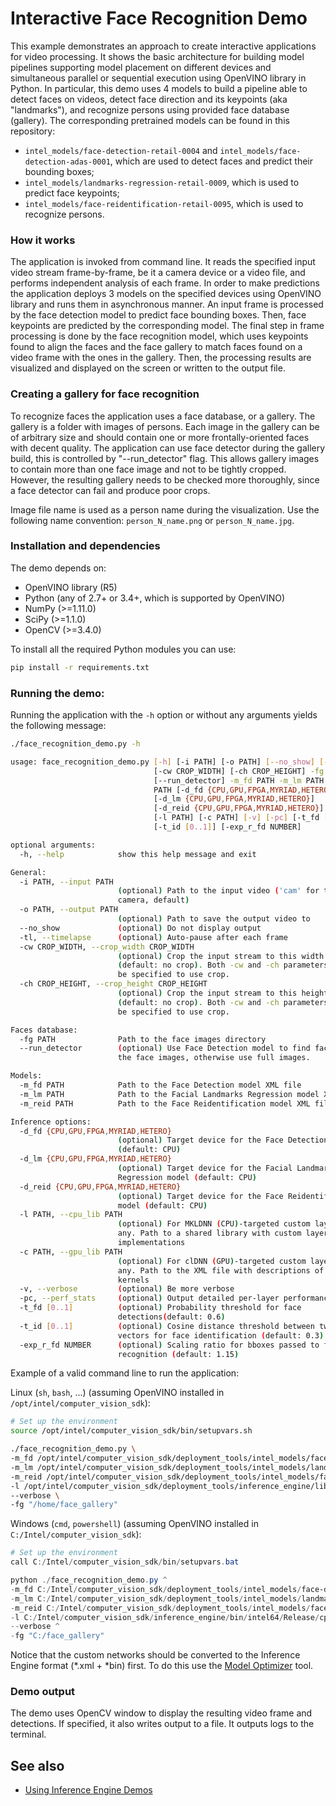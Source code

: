 # Interactive Face Recognition Demo

This example demonstrates an approach to create interactive applications
for video processing. It shows the basic architecture for building model
pipelines supporting model placement on different devices and simultaneous
parallel or sequential execution using OpenVINO library in Python.
In particular, this demo uses 4 models to build a pipeline able to detect
faces on videos, detect face direction and its keypoints (aka "landmarks"),
and recognize persons using provided face database (gallery). The corresponding
pretrained models can be found in this repository:

* `intel_models/face-detection-retail-0004` and
  `intel_models/face-detection-adas-0001`,
    which are used to detect faces and predict their bounding boxes;
* `intel_models/landmarks-regression-retail-0009`,
    which is used to predict face keypoints;
* `intel_models/face-reidentification-retail-0095`,
    which is used to recognize persons.

### How it works

The application is invoked from command line. It reads the specified input
video stream frame-by-frame, be it a camera device or a video file,
and performs independent analysis of each frame. In order to make predictions
the application deploys 3 models on the specified devices using OpenVINO
library and runs them in asynchronous manner. An input frame is processed by
the face detection model to predict face bounding boxes. Then, face keypoints
are predicted by the corresponding model. The final step in frame processing
is done by the face recognition model, which uses keypoints found
to align the faces and the face gallery to match faces found on a video
frame with the ones in the gallery. Then, the processing results are
visualized and displayed on the screen or written to the output file.

### Creating a gallery for face recognition

To recognize faces the application uses a face database, or a gallery.
The gallery is a folder with images of persons. Each image in the gallery can
be of arbitrary size and should contain one or more frontally-oriented faces
with decent quality. The application can use face detector during the gallery
build, this is controlled by "--run_detector" flag. This allows gallery images
to contain more than one face image and not to be tightly cropped. However, the
resulting gallery needs to be checked more thoroughly, since a face detector can
fail and produce poor crops.

Image file name is used as a person name during the visualization.
Use the following name convention: `person_N_name.png` or `person_N_name.jpg`.

### Installation and dependencies

The demo depends on:
- OpenVINO library (R5)
- Python (any of 2.7+ or 3.4+, which is supported by OpenVINO)
- NumPy (>=1.11.0)
- SciPy (>=1.1.0)
- OpenCV (>=3.4.0)

To install all the required Python modules you can use:

``` sh
pip install -r requirements.txt
```

### Running the demo:

Running the application with the `-h` option or without
any arguments yields the following message:

``` sh
./face_recognition_demo.py -h

usage: face_recognition_demo.py [-h] [-i PATH] [-o PATH] [--no_show] [-tl]
                                [-cw CROP_WIDTH] [-ch CROP_HEIGHT] -fg PATH
                                [--run_detector] -m_fd PATH -m_lm PATH -m_reid
                                PATH [-d_fd {CPU,GPU,FPGA,MYRIAD,HETERO}]
                                [-d_lm {CPU,GPU,FPGA,MYRIAD,HETERO}]
                                [-d_reid {CPU,GPU,FPGA,MYRIAD,HETERO}]
                                [-l PATH] [-c PATH] [-v] [-pc] [-t_fd [0..1]]
                                [-t_id [0..1]] [-exp_r_fd NUMBER]

optional arguments:
  -h, --help            show this help message and exit

General:
  -i PATH, --input PATH
                        (optional) Path to the input video ('cam' for the
                        camera, default)
  -o PATH, --output PATH
                        (optional) Path to save the output video to
  --no_show             (optional) Do not display output
  -tl, --timelapse      (optional) Auto-pause after each frame
  -cw CROP_WIDTH, --crop_width CROP_WIDTH
                        (optional) Crop the input stream to this width
                        (default: no crop). Both -cw and -ch parameters should
                        be specified to use crop.
  -ch CROP_HEIGHT, --crop_height CROP_HEIGHT
                        (optional) Crop the input stream to this height
                        (default: no crop). Both -cw and -ch parameters should
                        be specified to use crop.

Faces database:
  -fg PATH              Path to the face images directory
  --run_detector        (optional) Use Face Detection model to find faces on
                        the face images, otherwise use full images.

Models:
  -m_fd PATH            Path to the Face Detection model XML file
  -m_lm PATH            Path to the Facial Landmarks Regression model XML file
  -m_reid PATH          Path to the Face Reidentification model XML file

Inference options:
  -d_fd {CPU,GPU,FPGA,MYRIAD,HETERO}
                        (optional) Target device for the Face Detection model
                        (default: CPU)
  -d_lm {CPU,GPU,FPGA,MYRIAD,HETERO}
                        (optional) Target device for the Facial Landmarks
                        Regression model (default: CPU)
  -d_reid {CPU,GPU,FPGA,MYRIAD,HETERO}
                        (optional) Target device for the Face Reidentification
                        model (default: CPU)
  -l PATH, --cpu_lib PATH
                        (optional) For MKLDNN (CPU)-targeted custom layers, if
                        any. Path to a shared library with custom layers
                        implementations
  -c PATH, --gpu_lib PATH
                        (optional) For clDNN (GPU)-targeted custom layers, if
                        any. Path to the XML file with descriptions of the
                        kernels
  -v, --verbose         (optional) Be more verbose
  -pc, --perf_stats     (optional) Output detailed per-layer performance stats
  -t_fd [0..1]          (optional) Probability threshold for face
                        detections(default: 0.6)
  -t_id [0..1]          (optional) Cosine distance threshold between two
                        vectors for face identification (default: 0.3)
  -exp_r_fd NUMBER      (optional) Scaling ratio for bboxes passed to face
                        recognition (default: 1.15)
```

Example of a valid command line to run the application:

Linux (`sh`, `bash`, ...) (assuming OpenVINO installed in `/opt/intel/computer_vision_sdk`):

``` sh
# Set up the environment
source /opt/intel/computer_vision_sdk/bin/setupvars.sh

./face_recognition_demo.py \
-m_fd /opt/intel/computer_vision_sdk/deployment_tools/intel_models/face-detection-retail-0004/FP32/face-detection-retail-0004.xml \
-m_lm /opt/intel/computer_vision_sdk/deployment_tools/intel_models/landmarks-regression-retail-0009/FP32/landmarks-regression-retail-0009.xml \
-m_reid /opt/intel/computer_vision_sdk/deployment_tools/intel_models/face-reidentification-retail-0095/FP32/face-reidentification-retail-0095.xml \
-l /opt/intel/computer_vision_sdk/deployment_tools/inference_engine/lib/ubuntu_16.04/intel64/libcpu_extension_sse4.so \
--verbose \
-fg "/home/face_gallery"
```

Windows (`cmd`, `powershell`) (assuming OpenVINO installed in `C:/Intel/computer_vision_sdk`):

``` powershell
# Set up the environment
call C:/Intel/computer_vision_sdk/bin/setupvars.bat

python ./face_recognition_demo.py ^
-m_fd C:/Intel/computer_vision_sdk/deployment_tools/intel_models/face-detection-retail-0004/FP32/face-detection-retail-0004.xml ^
-m_lm C:/Intel/computer_vision_sdk/deployment_tools/intel_models/landmarks-regression-retail-0009/FP32/landmarks-regression-retail-0009.xml ^
-m_reid C:/Intel/computer_vision_sdk/deployment_tools/intel_models/face-reidentification-retail-0095/FP32/face-reidentification-retail-0095.xml ^
-l C:/Intel/computer_vision_sdk/inference_engine/bin/intel64/Release/cpu_extension_avx2.dll ^
--verbose ^
-fg "C:/face_gallery"
```

Notice that the custom networks should be converted to the
Inference Engine format (*.xml + *bin) first. To do this use the
[Model Optimizer](https://software.intel.com/en-us/articles/OpenVINO-ModelOptimizer) tool.

### Demo output

The demo uses OpenCV window to display the resulting video frame and detections.
If specified, it also writes output to a file. It outputs logs to the terminal.

## See also
* [Using Inference Engine Demos](../Readme.md)
